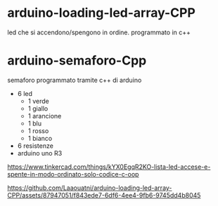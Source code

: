 # arduino-loading-led-array-CPP
led che si accendono/spengono in ordine. programmato in c++

# arduino-semaforo-Cpp
semaforo programmato tramite c++ di arduino
- 6 led
  - 1 verde
  - 1 giallo
  - 1 arancione
  - 1 blu
  - 1 rosso
  - 1 bianco
- 6 resistenze
- arduino uno R3

https://www.tinkercad.com/things/kYX0EgqR2KO-lista-led-accese-e-spente-in-modo-ordinato-solo-codice-c-oop

https://github.com/Laaouatni/arduino-loading-led-array-CPP/assets/87947051/f843ede7-6df6-4ee4-9fb6-9745dd4b8045


